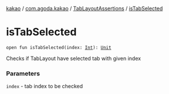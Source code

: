 [kakao](../../index.md) / [com.agoda.kakao](../index.md) / [TabLayoutAssertions](index.md) / [isTabSelected](.)

# isTabSelected

`open fun isTabSelected(index: `[`Int`](https://kotlinlang.org/api/latest/jvm/stdlib/kotlin/-int/index.html)`): `[`Unit`](https://kotlinlang.org/api/latest/jvm/stdlib/kotlin/-unit/index.html)

Checks if TabLayout have selected tab with given index

### Parameters

`index` - tab index to be checked